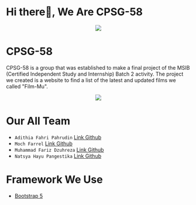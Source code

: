 # Hi there👋, We Are CPSG-58

<p align="center">
  <a href="https://media.giphy.com/">
    <img src="https://media.giphy.com/media/xUPGGDNsLvqsBOhuU0/giphy.gif"/>
  </a>
</p>

# CPSG-58
CPSG-58 is a group that was established to make a final project of the MSIB (Certified Independent Study and Internship) Batch 2 activity. The project we created is a website to find a list of the latest and updated films we called "Film-Mu".
<p align="center">
    <img src="https://drive.google.com/file/d/11iPAV7EQGcn9IUCk_7jR0xKKxPWyX-vt/view?usp=sharing"/>
</p>



# Our All Team
- `Adithia Fahri Pahrudin` [Link Github](https://github.com/AditFahrP)
- `Moch Farrel` [Link Github](https://github.com/mochfarrel06)
- `Muhammad Fariz Dzuhreza` [Link Github](https://github.com/mfariz03)
- `Natsya Hayu Pangestika` [Link Github](https://github.com/NatasyaHayuPangestika)

# Framework We Use
- [Bootstrap 5](https://getbootstrap.com/)
